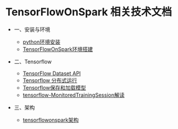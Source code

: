 # TensorFlowOnSpark 相关技术文档


* 一、安装与环境
    * [python环境安装](python_env.md)
    * [TensorFlowOnSpark环境搭建](env.md) 
    
* 二、Tensorflow
    * [TensorFlow Dataset API](tensorflow/TensorFlowDatasetAPI.md)
    * [Tensorflow 分布式运行](tensorflow/tensorflow分布式运行.md)
    * [Tensorflow保存和加载模型](tensorflow/Tensorflow保存和加载模型.md)
    * [tensorflow-MonitoredTrainingSession解读](tensorflow/tensorflow-MonitoredTrainingSession解读.md)
    
* 三、架构
    * [tensorflowonspark架构](tensorflowonspark架构.md)